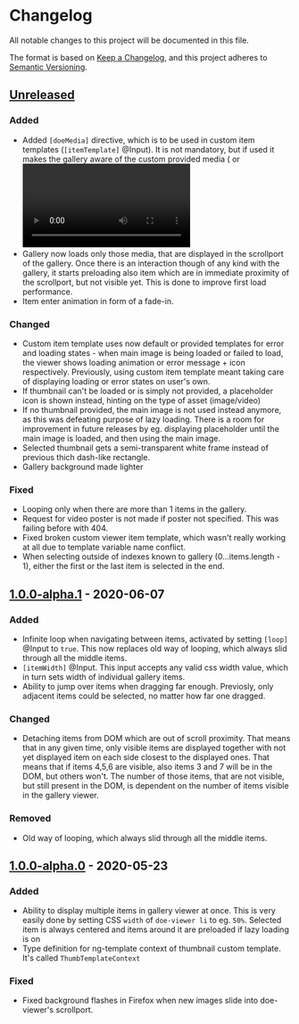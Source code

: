 # Changelog

All notable changes to this project will be documented in this file.

The format is based on [Keep a Changelog](https://keepachangelog.com/en/1.0.0/),
and this project adheres to [Semantic Versioning](https://semver.org/spec/v2.0.0.html).

## [Unreleased]

### Added

- Added `[doeMedia]` directive, which is to be used in custom item templates (`[itemTemplate]` @Input). It is not mandatory, but if used it makes the gallery aware of the custom provided media (<img> or <video>), them failing or successfully loading in particular. Without it, the user is responsible for providing some kind of a loading animation and, if needed, reflect on failure to load media, himself.
- Gallery now loads only those media, that are displayed in the scrollport of the gallery. Once there is an interaction though of any kind with the gallery, it starts preloading also item which are in immediate proximity of the scrollport, but not visible yet. This is done to improve first load performance.
- Item enter animation in form of a fade-in.

### Changed

- Custom item template uses now default or provided templates for error and loading states - when main image is being loaded or failed to load, the viewer shows loading animation or error message + icon respectively. Previously, using custom item template meant taking care of displaying loading or error states on user's own.
- If thumbnail can't be loaded or is simply not provided, a placeholder icon is shown instead, hinting on the type of asset (image/video)
- If no thumbnail provided, the main image is not used instead anymore, as this was defeating purpose of lazy loading. There is a room for improvement in future releases by eg. displaying placeholder until the main image is loaded, and then using the main image.
- Selected thumbnail gets a semi-transparent white frame instead of previous thich dash-like rectangle.
- Gallery background made lighter

### Fixed

- Looping only when there are more than 1 items in the gallery.
- Request for video poster is not made if poster not specified. This was failing before with 404.
- Fixed broken custom viewer item template, which wasn't really working at all due to template variable name conflict.
- When selecting outside of indexes known to gallery (0...items.length - 1), either the first or the last item is selected in the end.

## [1.0.0-alpha.1] - 2020-06-07

### Added

- Infinite loop when navigating between items, activated by setting `[loop]` @Input to `true`. This now replaces old way of looping, which always slid through all the middle items.
- `[itemWidth]` @Input. This input accepts any valid css width value, which in turn sets width of individual gallery items.
- Ability to jump over items when dragging far enough. Previosly, only adjacent items could be selected, no matter how far one dragged.

### Changed

- Detaching items from DOM which are out of scroll proximity. That means that in any given time, only visible items are displayed together with not yet displayed item on each side closest to the displayed ones. That means that if items 4,5,6 are visible, also items 3 and 7 will be in the DOM, but others won't. The number of those items, that are not visible, but still present in the DOM, is dependent on the number of items visible in the gallery viewer.

### Removed

- Old way of looping, which always slid through all the middle items.

## [1.0.0-alpha.0] - 2020-05-23

### Added

- Ability to display multiple items in gallery viewer at once. This is very easily done by setting CSS `width` of `doe-viewer li` to eg. `50%`. Selected item is always centered and items around it are preloaded if lazy loading is on
- Type definition for ng-template context of thumbnail custom template. It's called `ThumbTemplateContext`

### Fixed

- Fixed background flashes in Firefox when new images slide into doe-viewer's scrollport.

[unreleased]: https://github.com/daelmaak/ngx-doe-gallery/compare/v1.0.0-alpha.1...HEAD
[1.0.0-alpha.1]: https://github.com/daelmaak/ngx-doe-gallery/compare/v1.0.0-alpha.0...v1.0.0-alpha.1
[1.0.0-alpha.0]: https://github.com/daelmaak/ngx-doe-gallery/compare/v0.1.0-alpha.6...v1.0.0-alpha.0

